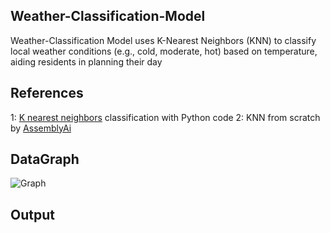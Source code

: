 ## Weather-Classification-Model
Weather-Classification Model uses K-Nearest Neighbors (KNN) to classify local weather conditions (e.g., cold, moderate, hot) based on temperature, aiding residents in planning their day

## References 

1: [K nearest neighbors](https://www.youtube.com/watch?v=CQveSaMyEwM) classification with Python code
2: KNN from scratch by [AssemblyAi](https://www.youtube.com/watch?v=rTEtEy5o3X0)

## DataGraph

![Graph](https://github.com/SadhaSivamx/Weather-Classification-Model/assets/106687593/579acba8-fbbd-4f3c-9924-b5140fdec757)

## Output
